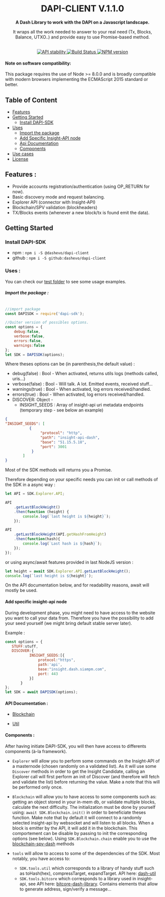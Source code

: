 <h1 align="center">DAPI-CLIENT V.1.1.0</h1>

<div align="center">
  <strong>A Dash Library to work with the DAPI on a Javascript landscape.</strong>
  <p>It wraps all the work needed to answer to your real need (Tx, Blocks, Balance, UTXO..) and provide easy to use Promise-based method.</p>
</div>
<br />
<div align="center">
  <!-- Stability -->
  <a href="https://nodejs.org/api/documentation.html#documentation_stability_index">
    <img src="https://img.shields.io/badge/stability-stable-green.svg?style=flat-square"
      alt="API stability" />
  </a>
  <!-- Build Status -->
  <a href="https://travis-ci.com/dashevo/dapi-client">
    <img src="https://img.shields.io/travis/dashevo/dapi-client/master.svg?style=flat-square" alt="Build Status" />
  </a>
  <!-- NPM version -->
  <a href="https://npmjs.org/package/dapi-client">
    <img src="https://img.shields.io/npm/v/dapi-client.svg?style=flat-square" alt="NPM version" />
  </a>
</div>

#### Note on software compatibility:
This package requires the use of Node >= 8.0.0 and is broadly compatible with modern browsers implementing the ECMAScript 2015 standard or better.

## Table of Content
- [Features](#features)
- [Getting Started](#getting-started)
    - [Install DAPI-SDK](#install-dapi-sdk)
- [Uses](#uses-)
    - [Import the package](#import-the-package-)
    - [Add Specific Insight-API node](#add-specific-insight-api-node)
    - [Api Documentation](#api-documentation-)
    - [Components](#components-)
- [Use cases](https://github.com/dashevo/dapi-sdk/blob/master/USECASES.md)
- [License](https://github.com/dashevo/dapi-sdk/blob/master/LICENSE)

## Features :
- Provide accounts registration/authentication (using OP_RETURN for now).
- Basic discovery mode and request balancing.
- Explorer API (connector with Insight-API)
- Blockchain/SPV validation (blockheaders)
- TX/Blocks events (whenever a new block/tx is found emit the data).


## Getting Started
### Install DAPI-SDK
* npm : `npm i -S @dashevo/dapi-client`
* github : `npm i -S github:dashevo/dapi-client`

### Uses : 

You can check our [test folder](https://github.com/dashevo/dapi-sdk/tree/master/test) to see some usage examples.

##### Import the package :
```js

//import package
const DAPISDK = require('dapi-sdk');

//Quiter version of possibles options.
const options = {
    debug:false,
    verbose:false,
    errors:false,
    warnings:false
};
let SDK = DAPISDK(options);
```

Where theses options can be (in parenthesis,the default value) : 

- debug(false) : Bool - When activated, returns utils logs (methods called, uris...)
- verbose(false) : Bool - Will talk. A lot. Emitted events, received stuff...
- warnings(true) : Bool - When activated, log errors received/handled.
- errors(true) : Bool - When activated, log errors received/handled.
- DISCOVER: Object - 
	- INSIGHT_SEEDS : Array of insight-api uri metadata endpoints (temporary step - see below an example)
		
```json
{
"INSIGHT_SEEDS": [
           {
                "protocol": "http",
                "path": "insight-api-dash",
                "base": "51.15.5.18",
                "port": 3001
            }
        ]
}
```


Most of the SDK methods will returns you a Promise.

Therefore depending on your specific needs you can init or call methods of the SDK in a async way :

```js
let API = SDK.Explorer.API;

API
	.getLastBlockHeight()
	.then(function (height) {
        console.log(`last height is ${height}`);
    });

API
	.getLastBlockHeight(API.getHashFromHeight)
	.then(function(hash){
		console.log(`Last hash is ${hash}`);
	});
});
```

or using async/await features provided in last NodeJS version :

```js
let height = await SDK.Explorer.API.getLastBlockHeight();
console.log(`last height is ${height}`);
```

On the API documentation below, and for readability reasons, await will mostly be used.

#### Add specific insight-api node

During development phase, you might need to have access to the website you want to call your data from.
Therefore you have the possibility to add your seed yourself (we might bring default stable server later). 

Example : 

```js
const options = {
   STUFF:stuff,
   DISCOVER:{
           INSIGHT_SEEDS:[{
               protocol:"https",
               path:'api',
               base:"insight.dash.siampm.com",
               port: 443
           }]
       }
};
let SDK = await DAPISDK(options);
```

#### API Documentation : 
<!-- - [Accounts](https://github.com/dashevo/dapi-sdk/tree/master/Accounts/README.md) -->
- [Blockchain](https://github.com/dashevo/dapi-sdk/tree/master/Blockchain/README.md)
<!-- - [Discover](https://github.com/dashevo/dapi-sdk/tree/master/Discover/README.md) -->
<!-- - [Explorer](https://github.com/dashevo/dapi-sdk/tree/master/Explorer/README.md) -->
<!-- - [Wallet](https://github.com/dashevo/dapi-sdk/tree/master/Wallet/README.md) -->
- [Util](https://github.com/snogcel/dash-util)


#### Components : 

After having initiate DAPI-SDK, you will then have access to differents components (à-la framework). 

- `Explorer` will allow you to perform some commands on the Insight-API of a masternode (chosen randomly on a validated list).
As it will use some `Discover` methods in order to get the Insight Candidate, calling an Explorer call will first perform an init of Discover (and therefore will fetch and validate the list) before returning the value.
Make a note that this will be performed only once.

- `Blockchain` will allow you to have access to some components such as: getting an object stored in your in-mem db, or validate multiple blocks, calculate the next difficulty.
The initialization must be done by yourself using: `await SDK.Blockchain.init()` in order to beneficiate theses function.
Make note that by default it will connect to a randomly selected insight-api by websocket and will listen to all blocks. When a block is emitter by the API, it will add it in the blockchain.
This comportement can be disable by passing to init the corresponding options (see below).
Using `SDK.Blockchain.chain` enable you to use the [blockchain-spv-dash](https://github.com/dashevo/blockchain-spv-dash) methods

- `tools` will allow to access to some of the dependencies of the SDK. Most notably, you have access to:
    - `SDK.tools.util` which corresponds to a library of handy stuff such as toHash(hex), compressTarget, expandTarget. API here: [dash-util](https://github.com/snogcel/dash-util)
    - `SDK.tools.bitcore` which corresponds to a library used in insight-api, see API here: [bitcore-dash-library](https://github.com/dashpay/bitcore-lib-dash). Contains elements that allow to generate address, sign/verify a message...
